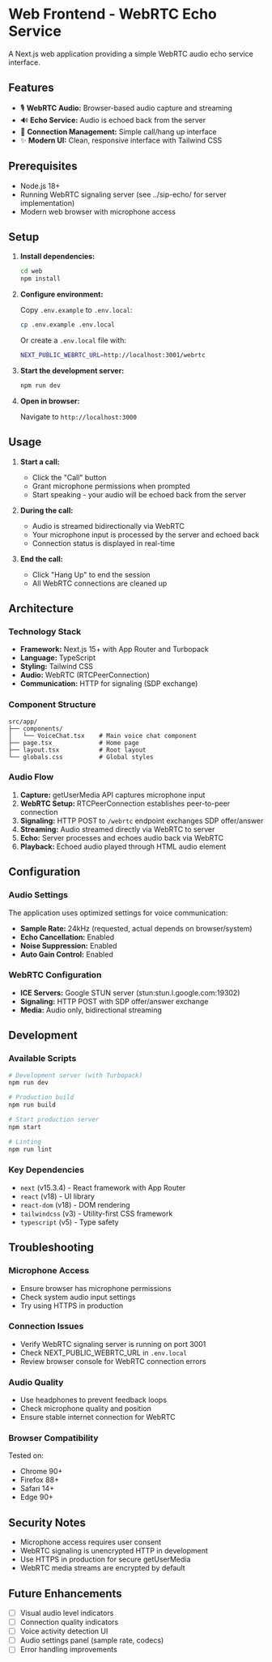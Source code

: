 # Web Frontend - WebRTC Echo Service

A Next.js web application providing a simple WebRTC audio echo service interface.

## Features

- 🎙️ **WebRTC Audio:** Browser-based audio capture and streaming
- 🔊 **Echo Service:** Audio is echoed back from the server
- 🎯 **Connection Management:** Simple call/hang up interface
- ✨ **Modern UI:** Clean, responsive interface with Tailwind CSS

## Prerequisites

- Node.js 18+
- Running WebRTC signaling server (see ../sip-echo/ for server implementation)
- Modern web browser with microphone access

## Setup

1. **Install dependencies:**

   ```bash
   cd web
   npm install
   ```

2. **Configure environment:**

   Copy `.env.example` to `.env.local`:

   ```bash
   cp .env.example .env.local
   ```

   Or create a `.env.local` file with:

   ```bash
   NEXT_PUBLIC_WEBRTC_URL=http://localhost:3001/webrtc
   ```

3. **Start the development server:**

   ```bash
   npm run dev
   ```

4. **Open in browser:**

   Navigate to `http://localhost:3000`

## Usage

1. **Start a call:**
   - Click the "Call" button
   - Grant microphone permissions when prompted
   - Start speaking - your audio will be echoed back from the server

2. **During the call:**
   - Audio is streamed bidirectionally via WebRTC
   - Your microphone input is processed by the server and echoed back
   - Connection status is displayed in real-time

3. **End the call:**
   - Click "Hang Up" to end the session
   - All WebRTC connections are cleaned up

## Architecture

### Technology Stack

- **Framework:** Next.js 15+ with App Router and Turbopack
- **Language:** TypeScript
- **Styling:** Tailwind CSS
- **Audio:** WebRTC (RTCPeerConnection)
- **Communication:** HTTP for signaling (SDP exchange)

### Component Structure

```
src/app/
├── components/
│   └── VoiceChat.tsx    # Main voice chat component
├── page.tsx             # Home page
├── layout.tsx           # Root layout
└── globals.css          # Global styles
```

### Audio Flow

1. **Capture:** getUserMedia API captures microphone input
2. **WebRTC Setup:** RTCPeerConnection establishes peer-to-peer connection
3. **Signaling:** HTTP POST to `/webrtc` endpoint exchanges SDP offer/answer
4. **Streaming:** Audio streamed directly via WebRTC to server
5. **Echo:** Server processes and echoes audio back via WebRTC
6. **Playback:** Echoed audio played through HTML audio element

## Configuration

### Audio Settings

The application uses optimized settings for voice communication:

- **Sample Rate:** 24kHz (requested, actual depends on browser/system)
- **Echo Cancellation:** Enabled
- **Noise Suppression:** Enabled
- **Auto Gain Control:** Enabled

### WebRTC Configuration

- **ICE Servers:** Google STUN server (stun:stun.l.google.com:19302)
- **Signaling:** HTTP POST with SDP offer/answer exchange
- **Media:** Audio only, bidirectional streaming

## Development

### Available Scripts

```bash
# Development server (with Turbopack)
npm run dev

# Production build
npm run build

# Start production server
npm start

# Linting
npm run lint
```

### Key Dependencies

- `next` (v15.3.4) - React framework with App Router
- `react` (v18) - UI library
- `react-dom` (v18) - DOM rendering
- `tailwindcss` (v3) - Utility-first CSS framework
- `typescript` (v5) - Type safety

## Troubleshooting

### Microphone Access

- Ensure browser has microphone permissions
- Check system audio input settings
- Try using HTTPS in production

### Connection Issues

- Verify WebRTC signaling server is running on port 3001
- Check NEXT_PUBLIC_WEBRTC_URL in `.env.local`
- Review browser console for WebRTC connection errors

### Audio Quality

- Use headphones to prevent feedback loops
- Check microphone quality and position
- Ensure stable internet connection for WebRTC

### Browser Compatibility

Tested on:
- Chrome 90+
- Firefox 88+
- Safari 14+
- Edge 90+

## Security Notes

- Microphone access requires user consent
- WebRTC signaling is unencrypted HTTP in development
- Use HTTPS in production for secure getUserMedia
- WebRTC media streams are encrypted by default

## Future Enhancements

- [ ] Visual audio level indicators
- [ ] Connection quality indicators
- [ ] Voice activity detection UI
- [ ] Audio settings panel (sample rate, codecs)
- [ ] Error handling improvements